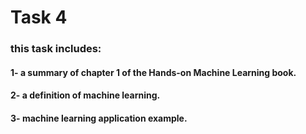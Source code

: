 # Task 4
### this task includes:
#### 1- a summary of chapter 1 of the Hands-on Machine Learning book.
#### 2- a definition of machine learning.
#### 3- machine learning application example.
